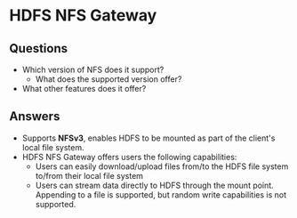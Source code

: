# HDFS NFS Gateway
## Questions
- Which version of NFS does it support?
	- What does the supported version offer?
- What other features does it offer?

## Answers
- Supports **NFSv3**, enables HDFS to be mounted as part of the client's local file system.
- HDFS NFS Gateway offers users the following capabilities:
	- Users can easily download/upload files from/to the HDFS file system to/from their local file system
	- Users can stream data directly to HDFS through the mount point. Appending to a file is supported, but random write capabilities is not supported.
